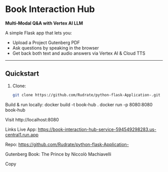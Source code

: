# Book Interaction Hub

**Multi‑Modal Q&A with Vertex AI LLM**

A simple Flask app that lets you:
- Upload a Project Gutenberg PDF
- Ask questions by speaking in the browser
- Get back both text and audio answers via Vertex AI & Cloud TTS

---

## Quickstart

1. Clone:
   ```bash
   git clone https://github.com/Rudrate/python-flask-Application-.git
Build & run locally:
docker build -t book-hub .
docker run -p 8080:8080 book-hub

Visit http://localhost:8080

Links
Live App: https://book-interaction-hub-service-594549298283.us-central1.run.app

Repo: https://github.com/Rudrate/python-flask-Application-

Gutenberg Book: The Prince by Niccolò Machiavelli

Copy
